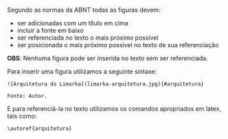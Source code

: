 Segundo as normas da ABNT todas as figuras devem:

- ser adicionadas com um título em cima
- incluir a fonte em baixo
- ser referenciada no texto o mais próximo possível
- ser posicionada o mais próximo possível no texto de sua referenciação

**OBS**: Nenhuma figura pode ser inserida no texto sem ser referenciada.

Para inserir uma figura utilizamos a seguinte sintaxe:

    ![Arquitetura do Limarka](limarka-arquitetura.jpg){#arquitetura}

    Fonte: Autor.

E para referenciá-la no texto utilizamos os comandos apropriados em latex, tais como:

    \autoref{arquitetura}
